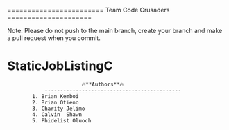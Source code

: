
======================== Team Code Crusaders =====================

Note: Please do not push to the main branch, create your branch and make a pull request when you commit.
# StaticJobListingC

                            🔥**Authors**🔥
                --------------------------------------------
            1. Brian Kemboi
            2. Brian Otieno
            3. Charity Jelimo
            4. Calvin  Shawn
            5. Phidelist Oluoch
